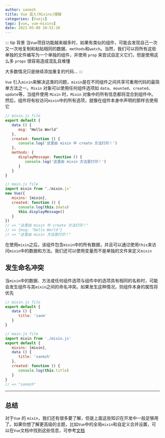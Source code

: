 ```yaml
---
author: sanmzh
title: Vue 混入(Mixins)理解
categories: [Vuejs]
tags: [vue, vue-mixins]
date: 2021-05-08 10:52:10
---
```


<Boxx changeTime="30000"/>

::: tip 背景
当`Vue`项目功能越来越多时，如果有类似的组件，可能会发现自己一次又一次地复制和粘贴相同的数据、`methods`和`watch`。当然，我们可以将所有这些单独的文件编写为一个单独的组件，并使用 `prop` 来尝试自定义它们，但是使用这么多 `props` 很容易造成混乱且难懂

大多数情况只是继续添加重复的代码...
:::

`Vue` 引入`mixin`来解决这类的问题，`mixin`是在不同组件之间共享可重用代码的最简单方法之一。`Mixin` 对象可以使用任何组件选项如 `data`、`mounted`、`created`、`update`等，当组件使用 `Mixin` 时，`Mixin` 对象中的所有信息都将混合到组件中。然后，组件将有权访问`mixin`中的所有选项，就像在组件本身中声明的那样去使用它

```js
// mixin.js file
export default {
   data () {
      msg: ‘Hello World’
   },
   created: function () {
      console.log('这里由 mixin 中 create 方法打印！')
   },
   methods: {
      displayMessage: function () {
         console.log('这里由 mixin 方法里打印！')
      }
   }
}

// main.js file
import mixin from ‘./mixin.js’
new Vue({
   mixins: [mixin],
   created: function () {
      console.log(this.$data)
      this.displayMessage()
   }
})
// => "这里由 mixin 中 create 方法打印！"
// => {msg: ‘Hello World’}
// => "这里由 mixin 方法里打印！"
```
在使用`mixin`之后，该组件包含`mixin`中的所有数据，并且可以通过使用`this`来访问`mixin`中的数据和方法。我们还可以使用变量而不是单独的文件来定义`mixin`

## 发生命名冲突
当`mixin`中的数据、方法或任何组件选项与组件中的选项具有相同的名称时，可能会发生组件与其`mixin`之间的命名冲突。如果发生这种情况，则组件本身的属性将优先
```js
// mixin.js file
export default {
   data () {
      title: 'sanm'
   }
}

// main.js file
import mixin from './mixin.js'
export default {
   mixins: [mixin],
   data () {
      title: 'sanmzh'
   },
   created: function () {
      console.log(this.title)
   }
}
// => "sanmzh"
```

----

## 总结
对于`Vue` 的 `mixin`，我们还有很多要了解，但是上面这些知识在开发中一般足够用了。如果你想了解更高级的主题，比如`Vue`中的全局`mixin`和自定义合并设置，可以在`Vue`文档中找到这些信息，可参考[文档](https://cn.vuejs.org/v2/guide/mixins.html)
